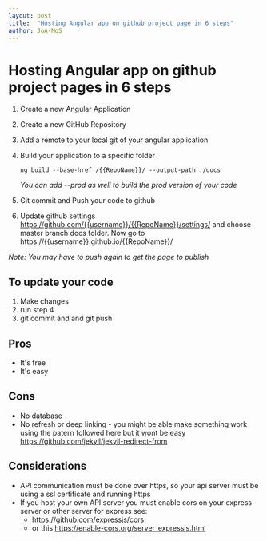 ```yaml
---
layout: post
title:  "Hosting Angular app on github project page in 6 steps"
author: JoA-MoS
---
```


# Hosting Angular app on github project pages in 6 steps

1. Create a new Angular Application
2. Create a new GitHub Repository
3. Add a remote to your local git of your angular application
4. Build your application to a specific folder
    ```
    ng build --base-href /{{RepoName}}/ --output-path ./docs  
    ```
    _You can add --prod as well to build the prod version of your code_

5. Git commit and Push your code to github
6. Update github settings https://github.com/{{username}}/{{RepoName}}/settings/ and choose master branch docs folder. Now go to https://{{username}}.github.io/{{RepoName}}/

_Note: You may have to push again to get the page to publish_

## To update your code
1. Make changes
2. run step 4
3. git commit and and git push

## Pros
* It's free
* It's easy

## Cons
* No database
* No refresh or deep linking - you might be able make something work using the patern followed here but it wont be easy https://github.com/jekyll/jekyll-redirect-from

## Considerations
* API communication must be done over https, so your api server must be using a ssl certificate and running https
* If you host your own API server you must enable cors on your express server or other server for express see:
    * https://github.com/expressjs/cors
    * or this https://enable-cors.org/server_expressjs.html

